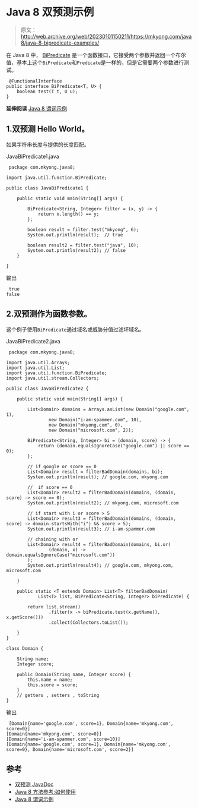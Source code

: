 # Java 8 双预测示例

> 原文：<http://web.archive.org/web/20230101150211/https://mkyong.com/java8/java-8-bipredicate-examples/>

在 Java 8 中， [BiPredicate](http://web.archive.org/web/20220801141237/https://docs.oracle.com/javase/8/docs/api/java/util/function/BiPredicate.html) 是一个函数接口，它接受两个参数并返回一个布尔值，基本上这个`BiPredicate`和`Predicate`是一样的，但是它需要两个参数进行测试。

```
 @FunctionalInterface
public interface BiPredicate<T, U> {
    boolean test(T t, U u);
} 
```

**延伸阅读**
[Java 8 谓词示例](/web/20220801141237/https://mkyong.com/java8/java-8-predicate-examples/)

## 1.双预测 Hello World。

如果字符串长度与提供的长度匹配。

JavaBiPredicate1.java

```
 package com.mkyong.java8;

import java.util.function.BiPredicate;

public class JavaBiPredicate1 {

    public static void main(String[] args) {

        BiPredicate<String, Integer> filter = (x, y) -> {
            return x.length() == y;
        };

        boolean result = filter.test("mkyong", 6);
        System.out.println(result);  // true

        boolean result2 = filter.test("java", 10);
        System.out.println(result2); // false
    }

} 
```

输出

```
 true
false 
```

## 2.双预测作为函数参数。

这个例子使用`BiPredicate`通过域名或威胁分值过滤坏域名。

JavaBiPredicate2.java

```
 package com.mkyong.java8;

import java.util.Arrays;
import java.util.List;
import java.util.function.BiPredicate;
import java.util.stream.Collectors;

public class JavaBiPredicate2 {

    public static void main(String[] args) {

        List<Domain> domains = Arrays.asList(new Domain("google.com", 1),
                new Domain("i-am-spammer.com", 10),
                new Domain("mkyong.com", 0),
                new Domain("microsoft.com", 2));

        BiPredicate<String, Integer> bi = (domain, score) -> {
            return (domain.equalsIgnoreCase("google.com") || score == 0);
        };

        // if google or score == 0
        List<Domain> result = filterBadDomain(domains, bi);
        System.out.println(result); // google.com, mkyong.com

        //  if score == 0
        List<Domain> result2 = filterBadDomain(domains, (domain, score) -> score == 0);
        System.out.println(result2); // mkyong.com, microsoft.com

        // if start with i or score > 5
        List<Domain> result3 = filterBadDomain(domains, (domain, score) -> domain.startsWith("i") && score > 5);
        System.out.println(result3); // i-am-spammer.com

        // chaining with or
        List<Domain> result4 = filterBadDomain(domains, bi.or(
                (domain, x) -> domain.equalsIgnoreCase("microsoft.com"))
        );
        System.out.println(result4); // google.com, mkyong.com, microsoft.com

    }

    public static <T extends Domain> List<T> filterBadDomain(
            List<T> list, BiPredicate<String, Integer> biPredicate) {

        return list.stream()
                .filter(x -> biPredicate.test(x.getName(), x.getScore()))
                .collect(Collectors.toList());

    }
}

class Domain {

    String name;
    Integer score;

    public Domain(String name, Integer score) {
        this.name = name;
        this.score = score;
    }
    // getters , setters , toString
} 
```

输出

```
 [Domain{name='google.com', score=1}, Domain{name='mkyong.com', score=0}]
[Domain{name='mkyong.com', score=0}]
[Domain{name='i-am-spammer.com', score=10}]
[Domain{name='google.com', score=1}, Domain{name='mkyong.com', score=0}, Domain{name='microsoft.com', score=2}] 
```

## 参考

*   [双预测 JavaDoc](http://web.archive.org/web/20220801141237/https://docs.oracle.com/javase/8/docs/api/java/util/function/BiPredicate.html)
*   [Java 8 方法参考:如何使用](http://web.archive.org/web/20220801141237/https://www.codementor.io/@eh3rrera/using-java-8-method-reference-du10866vx)
*   [Java 8 谓词示例](/web/20220801141237/https://mkyong.com/java8/java-8-predicate-examples/)

<input type="hidden" id="mkyong-current-postId" value="15400">